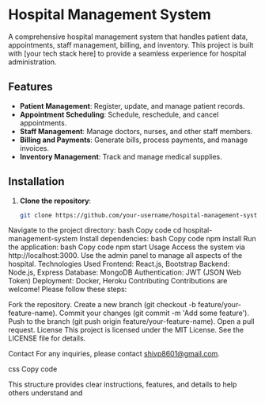# Hospital Management System

A comprehensive hospital management system that handles patient data, appointments, staff management, billing, and inventory. This project is built with [your tech stack here] to provide a seamless experience for hospital administration.

## Features

- **Patient Management**: Register, update, and manage patient records.
- **Appointment Scheduling**: Schedule, reschedule, and cancel appointments.
- **Staff Management**: Manage doctors, nurses, and other staff members.
- **Billing and Payments**: Generate bills, process payments, and manage invoices.
- **Inventory Management**: Track and manage medical supplies.

## Installation

1. **Clone the repository**:
   ```bash
   git clone https://github.com/your-username/hospital-management-system.git
Navigate to the project directory:
bash
Copy code
cd hospital-management-system
Install dependencies:
bash
Copy code
npm install
Run the application:
bash
Copy code
npm start
Usage
Access the system via http://localhost:3000.
Use the admin panel to manage all aspects of the hospital.
Technologies Used
Frontend: React.js, Bootstrap
Backend: Node.js, Express
Database: MongoDB
Authentication: JWT (JSON Web Token)
Deployment: Docker, Heroku
Contributing
Contributions are welcome! Please follow these steps:

Fork the repository.
Create a new branch (git checkout -b feature/your-feature-name).
Commit your changes (git commit -m 'Add some feature').
Push to the branch (git push origin feature/your-feature-name).
Open a pull request.
License
This project is licensed under the MIT License. See the LICENSE file for details.

Contact
For any inquiries, please contact shivp8601@gmail.com.

css
Copy code

This structure provides clear instructions, features, and details to help others understand and
